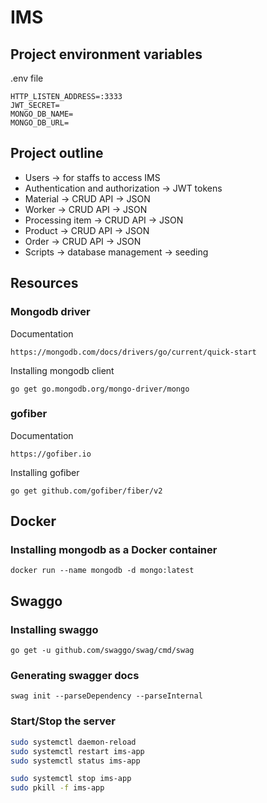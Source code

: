 # IMS

## Project environment variables

.env file
```
HTTP_LISTEN_ADDRESS=:3333
JWT_SECRET=
MONGO_DB_NAME=
MONGO_DB_URL=

```

## Project outline

- Users -> for staffs to access IMS
- Authentication and authorization -> JWT tokens
- Material -> CRUD API -> JSON
- Worker -> CRUD API -> JSON
- Processing item -> CRUD API -> JSON
- Product -> CRUD API -> JSON
- Order -> CRUD API -> JSON
- Scripts -> database management -> seeding

## Resources

### Mongodb driver

Documentation

```
https://mongodb.com/docs/drivers/go/current/quick-start
```

Installing mongodb client

```
go get go.mongodb.org/mongo-driver/mongo
```

### gofiber

Documentation

```
https://gofiber.io
```

Installing gofiber

```
go get github.com/gofiber/fiber/v2
```

## Docker

### Installing mongodb as a Docker container

```
docker run --name mongodb -d mongo:latest
```

## Swaggo

### Installing swaggo

```
go get -u github.com/swaggo/swag/cmd/swag
```

### Generating swagger docs

```
swag init --parseDependency --parseInternal
```

### Start/Stop the server

```bash
sudo systemctl daemon-reload
sudo systemctl restart ims-app
sudo systemctl status ims-app

sudo systemctl stop ims-app
sudo pkill -f ims-app
```